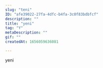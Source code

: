 ```yaml
---
slug: "teni"
ID: "afe39022-27fa-4dfc-b4fa-3c0f83bdbfcf"
description: ""
title: "yeni"
tag: "Y"
metaDescription: ""
gif: ""
createdAt: 1656059636081

---
```

yeni 